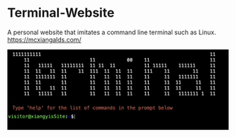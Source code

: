 # Terminal-Website
A personal website that imitates a command line terminal such as Linux. https://mcxiangalds.com/

<img src="home.png" width=550/>

